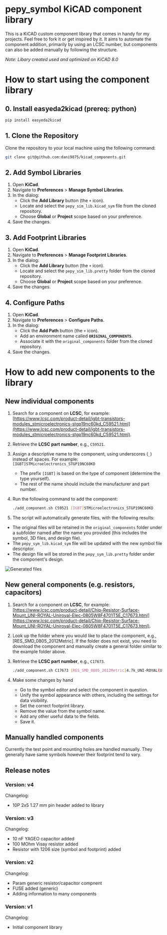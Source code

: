 # pepy_symbol KiCAD component library
This is a KiCAD custom component library that comes in handy for my projects. Feel free to fork it or get inspired by it. It aims to automate the component addition, primarily by using an LCSC number, but components can also be added manually by following the structure.

*Note: Libary created used and optimized on KiCAD 8.0*


# How to start using the component library

## 0. Install easyeda2kicad (prereq: python)

```bash
pip install easyeda2kicad
```

## 1. Clone the Repository

Clone the repository to your local machine using the following command:

```bash
git clone git@github.com:dani9875/kicad_components.git
```

## 2. Add Symbol Libraries

1. Open **KiCad**.
2. Navigate to **Preferences** > **Manage Symbol Libraries**.
3. In the dialog:
   - Click the **Add Library** button (the `+` icon).
   - Locate and select the `pepy_sim_lib.kicad_sym` file from the cloned repository.
   - Choose **Global** or **Project** scope based on your preference.
4. Save the changes.

## 3. Add Footprint Libraries

1. Open **KiCad**.
2. Navigate to **Preferences** > **Manage Footprint Libraries**.
3. In the dialog:
   - Click the **Add Library** button (the `+` icon).
   - Locate and select the `pepy_sim_lib.pretty` folder from the cloned repository.
   - Choose **Global** or **Project** scope based on your preference.
4. Save the changes.

## 4. Configure Paths

1. Open **KiCad**.
2. Navigate to **Preferences** > **Configure Paths**.
3. In the dialog:
   - Click the **Add Path** button (the `+` icon).
   - Add an environment name called **`ORIGINAL_COMPONENTS`**.
   - Associate it with the `original_components` folder from the cloned repository.
4. Save the changes.

# How to add new components to the library

## New individual components 
1. Search for a component on **LCSC**, for example:  
   [https://www.lcsc.com/product-detail/igbt-transistors-modules_stmicroelectronics-stgp19nc60kd_C59521.html](https://www.lcsc.com/product-detail/igbt-transistors-modules_stmicroelectronics-stgp19nc60kd_C59521.html).

2. Retrieve the **LCSC part number**, e.g., `C59521`.

3. Assign a descriptive name to the component, using underscores (`_`) instead of spaces. For example:  
   `[IGBT]STMicroelectronics_STGP19NC60KD`  
   - The prefix `[IGBT]` is based on the type of component (determine the type yourself).  
   - The rest of the name should include the manufacturer and part number.

4. Run the following command to add the component:

   ```bash
   ./add_component.sh C59521 [IGBT]STMicroelectronics_STGP19NC60KD
    ```

5. The script will automatically generate files, with the following results:
- The original files will be retained in the `original_components` folder under a subfolder named after the name you provided (this includes the symbol, 3D files, and design file).  
- The `pepy_sym_lib.kicad_sym` file will be updated with the new symbol file descriptor.  
- The design file will be stored in the `pepy_sym_lib.pretty` folder under the component's design.

![Generated files](./docs/new_files.png)

## New general components (e.g. resistors, capacitors) 

1. Search for a component on **LCSC**, for example:  
   [https://www.lcsc.com/product-detail/Chip-Resistor-Surface-Mount_UNI-ROYAL-Uniroyal-Elec-0805W8F4701T5E_C17673.html](https://www.lcsc.com/product-detail/Chip-Resistor-Surface-Mount_UNI-ROYAL-Uniroyal-Elec-0805W8F4701T5E_C17673.html).

2. Look up the folder where you would like to place the component, e.g., [RES_SMD_0805_2012Metric]. If the folder does not exist, you need to download the component and manually create a general folder similar to the example folder above.

3. Retrieve the **LCSC part number**, e.g., `C17673`.

   ```bash
   ./add_component.sh C17673 [RES_SMD_0805_2012Metric]4.7k_UNI-ROYAL(Uniroyal Elec)0805W8F4701T5E --generic [RES_SMD_0805_2012Metric]
   ```

4. Make some changes by hand
   - Go to the symbol editor and select the component in question.
   - Unify the symbol appearance with others, including the settings for data visibility.
   - Set the correct footprint library.
   - Remove the value from the symbol name.
   - Add any other useful data to the fields.
   - Save it.

## Manually handled components
Currently the test point and mounting holes are handled manually. They generally have same symbols however their footprint tend to vary. 


## Release notes

### Version: v4
Changelog:
- 10P 2x5 1.27 mm pin header added to library

### Version: v3
Changelog:
- 10 nF YAGEO capacitor added
- 100 MOhm Visay resistor added
- Resistor with 1206 size (symbol and footprint) added

### Version: v2
Changelog:
- Param generic resistor/capacitor compnent
- FUSE added (generic)
- Adding information to many components

### Version: v1
Changelog:
- Initial component library